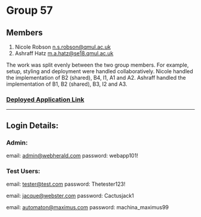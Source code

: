# Group 57

## Members

1. Nicole Robson n.s.robson@qmul.ac.uk
2. Ashraff Hatz m.a.hatz@se18.qmul.ac.uk

The work was split evenly between the two group members. For example, setup, styling and deployment were handled collaboratively. Nicole handled the implementation of B2 (shared), B4, I1, A1 and A2. Ashraff handled the implementation of B1, B2 (shared), B3, I2 and A3. 

### [Deployed Application Link](https://group57-group57.apps.okd.eecs.qmul.ac.uk/)

---
## Login Details:

### Admin: 

email: admin@webherald.com
password: webapp101!

### Test Users:

email: tester@test.com
password: Thetester123!

email: jacque@webster.com
password: Cactusjack1

email: automaton@maximus.com
password: machina_maximus99
